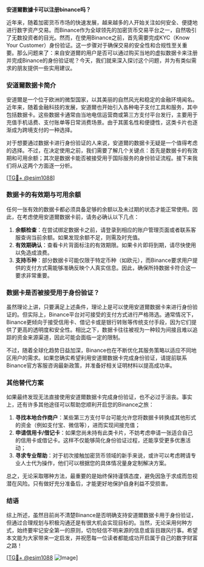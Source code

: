 **安道爾數據卡可以注册binance吗？**

近年来，随着加密货币市场的快速发展，越来越多的人开始关注如何安全、便捷地进行数字资产交易。而Binance作为全球领先的加密货币交易平台之一，自然吸引了无数投资者的目光。然而，在使用Binance之前，首先需要完成KYC（Know Your Customer）身份验证。这一步骤对于确保交易的安全性和合规性至关重要。那么问题来了：来自安道爾的用户是否可以通过购买当地的虚拟数据卡来注册并完成Binance的身份验证呢？今天，我们就来深入探讨这个问题，并为有类似需求的朋友提供一些实用建议。

### 安道爾数据卡简介

安道爾是一个位于欧洲的微型国家，以其美丽的自然风光和稳定的金融环境闻名。近年来，随着金融科技的发展，安道爾也开始引入各种电子支付工具和服务，其中包括数据卡。这些数据卡通常由当地电信运营商或第三方支付平台发行，主要用于充值手机话费、支付账单等日常消费场景。由于其匿名性和便捷性，这类卡片也逐渐成为跨境支付的一种选择。

对于想要通过数据卡进行身份验证的人来说，安道爾的数据卡无疑是一个值得考虑的选择。不过，在决定使用之前，我们需要了解几个关键点：首先是数据卡的有效期和可用余额；其次是数据卡能否被接受用于国际服务的身份验证流程。接下来我们将从这两个方面逐一分析。

[[TG💪+ @esim1088](https://t.me/s/esim1088)]

### 数据卡的有效期与可用余额

任何一张有效的数据卡都必须具备足够的余额以及未过期的状态才能正常使用。因此，在考虑使用安道爾数据卡前，请务必确认以下几点：

1. **余额检查**：在尝试绑定数据卡之前，请登录到相应的账户管理页面或者联系客服查询当前余额。如果发现余额不足，则需及时充值。
2. **有效期确认**：查看卡片背面标注的有效期限。如果卡片即将到期，请尽快使用以免造成浪费。
3. **支持币种**：部分数据卡可能仅限于特定币种（如欧元），而Binance要求用户提供的支付方式需能够准确反映个人真实信息。因此，确保所持数据卡符合这一要求非常重要。

### 数据卡是否被接受用于身份验证？

虽然理论上讲，只要满足上述条件，理论上是可以使用安道爾数据卡来进行身份验证的。但实际上，Binance平台对可接受的支付方式进行严格筛选。通常情况下，Binance更倾向于接受信用卡、借记卡或是银行转账等传统支付手段，因为它们提供了更高的透明度和安全性。相比之下，数据卡往往被视为一种较为间接且难以追踪的资金来源渠道，因此可能会面临一定的限制。

不过，随着全球化趋势日益加深，Binance也在不断优化其服务策略以适应不同地区用户的需求。如果您确实希望利用安道爾数据卡完成身份验证，请提前联系Binance官方客服咨询最新政策，并准备好相关证明材料以提高成功率。

### 其他替代方案

如果最终发现无法直接使用安道爾数据卡完成身份验证，也不必过于沮丧。事实上，还有许多其他途径可以帮助您顺利开启您的Binance之旅：

1. **寻找本地合作商户**：某些第三方支付平台可能允许您将数据卡转换成其他形式的资金（例如支付宝、微信等），进而实现间接充值；
2. **申请信用卡/借记卡**：如果您尚未持有此类卡片，不妨考虑申请一张适合自己的信用卡或借记卡。这样不仅能够简化身份验证过程，还能享受更多优惠活动；
3. **寻求专业帮助**：对于初次接触加密货币领域的新手来说，或许可以考虑聘请专业人士代为操作，他们可以根据您的具体情况量身定制解决方案。

总之，无论采取哪种方法，最重要的是始终保持谨慎态度，避免因急于求成而忽视潜在风险。只有做好充分准备后，才能更好地保护自身利益不受损害。

### 结语

综上所述，虽然目前尚不清楚Binance是否明确支持安道爾数据卡用于身份验证，但通过合理规划与积极沟通还是有很大机会实现目标的。当然，无论采用何种方式，始终要牢记安全第一的原则，切勿轻信不明来源的信息或盲目跟风行事。希望本文能为大家带来一定启发，并祝愿每一位读者都能成功开启属于自己的数字财富之路！

[[TG💪+ @esim1088](https://t.me/s/esim1088) ![Image](https://i.postimg.cc/4NQfJmqS/Snipaste-2025-05-13-00-14-12.png)]